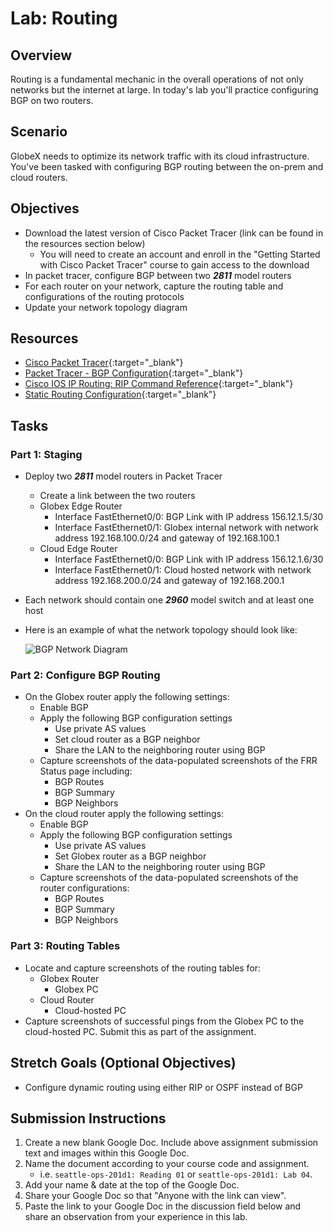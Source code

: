 # Lab: Routing

## Overview

Routing is a fundamental mechanic in the overall operations of not only networks but the internet at large. In today's lab you'll practice configuring BGP on two routers.

## Scenario

GlobeX needs to optimize its network traffic with its cloud infrastructure. You've been tasked with configuring BGP routing between the on-prem and cloud routers.

## Objectives

- Download the latest version of Cisco Packet Tracer (link can be found in the resources section below)
  - You will need to create an account and enroll in the "Getting Started with Cisco Packet Tracer" course to gain access to the download
- In packet tracer, configure BGP between two ***2811*** model routers
- For each router on your network, capture the routing table and configurations of the routing protocols
- Update your network topology diagram

## Resources

- [Cisco Packet Tracer](https://skillsforall.com/course/getting-started-cisco-packet-tracer){:target="_blank"}
- [Packet Tracer - BGP Configuration](https://www.packettracernetwork.com/tutorials/bgp.html#:~:text=BGP%20in%20Packet%20Tracer,network%20policies%20and%2For%20rulesets.){:target="_blank"}
- [Cisco IOS IP Routing: RIP Command Reference](https://www.cisco.com/c/en/us/td/docs/ios/iproute_rip/command/reference/irr_book/irr_rip.html){:target="_blank"}
- [Static Routing Configuration](https://www.computernetworkingnotes.com/ccna-study-guide/static-routing-configuration-guide-with-examples.html){:target="_blank"}

## Tasks

### Part 1: Staging

- Deploy two ***2811*** model routers in Packet Tracer
  - Create a link between the two routers
  - Globex Edge Router
    - Interface FastEthernet0/0: BGP Link with IP address 156.12.1.5/30 
    - Interface FastEthernet0/1: Globex internal network with network address 192.168.100.0/24 and gateway of 192.168.100.1
  - Cloud Edge Router
    - Interface FastEthernet0/0: BGP Link with IP address 156.12.1.6/30
    - Interface FastEthernet0/1: Cloud hosted network with network address 192.168.200.0/24 and gateway of 192.168.200.1
- Each network should contain one ***2960*** model switch and at least one host
- Here is an example of what the network topology should look like:

    ![BGP Network Diagram](../assets/PacketTracer-Diagram.jpg)

### Part 2: Configure BGP Routing
- On the Globex router apply the following settings:
  - Enable BGP
  - Apply the following BGP configuration settings
    - Use private AS values
    - Set cloud router as a BGP neighbor
    - Share the LAN to the neighboring router using BGP
  - Capture screenshots of the data-populated screenshots of the FRR Status page including:
    - BGP Routes
    - BGP Summary
    - BGP Neighbors
- On the cloud router apply the following settings:
  - Enable BGP
  - Apply the following BGP configuration settings
    - Use private AS values
    - Set Globex router as a BGP neighbor
    - Share the LAN to the neighboring router using BGP
  - Capture screenshots of the data-populated screenshots of the router configurations:
    - BGP Routes
    - BGP Summary
    - BGP Neighbors

### Part 3: Routing Tables

- Locate and capture screenshots of the routing tables for:
  - Globex Router
    - Globex PC
  - Cloud Router
    - Cloud-hosted PC
- Capture screenshots of successful pings from the Globex PC to the cloud-hosted PC. Submit this as part of the assignment.

## Stretch Goals (Optional Objectives)

- Configure dynamic routing using either RIP or OSPF instead of BGP

## Submission Instructions

1. Create a new blank Google Doc. Include above assignment submission text and images within this Google Doc.
1. Name the document according to your course code and assignment.
   - i.e. `seattle-ops-201d1: Reading 01` or `seattle-ops-201d1: Lab 04`.
1. Add your name & date at the top of the Google Doc.
1. Share your Google Doc so that "Anyone with the link can view".
1. Paste the link to your Google Doc in the discussion field below and share an observation from your experience in this lab.
